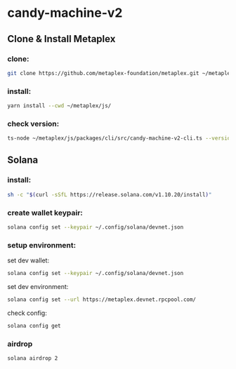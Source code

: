 # candy-machine-v2

## Clone & Install Metaplex

### clone:

```sh
git clone https://github.com/metaplex-foundation/metaplex.git ~/metaplex
```

### install:

```sh
yarn install --cwd ~/metaplex/js/
```

### check version:

```sh
ts-node ~/metaplex/js/packages/cli/src/candy-machine-v2-cli.ts --version
```

## Solana

### install:

```sh
sh -c "$(curl -sSfL https://release.solana.com/v1.10.20/install)"
```

### create wallet keypair:

```sh
solana config set --keypair ~/.config/solana/devnet.json
```

### setup environment:

set dev wallet:

```sh
solana config set --keypair ~/.config/solana/devnet.json
```

set dev environment:

```sh
solana config set --url https://metaplex.devnet.rpcpool.com/
```

check config:

```sh
solana config get
```

### airdrop

```sh
solana airdrop 2
```
